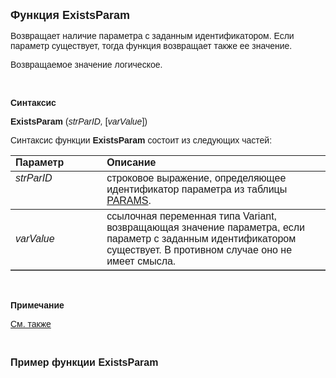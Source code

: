 <html>
<head>
<title>ExistsParam</title>
</head>

<body>

<p><font size="4" face="Arial"><strong>Функция ExistsParam</strong></font></p>

<p><font face="Arial">Возвращает наличие параметра с заданным 
идентификатором. Если параметр существует, тогда функция возвращает также ее 
значение. </font></p>

<p><font face="Arial">Возвращаемое значение логическое.</font></p>

<p>&nbsp;</p>

<p class="label"><font face="Arial"><b>Синтаксис</b></font></p>

<p><font face="Arial"><strong>ExistsParam</strong> (<em>strParID, </em>
[<em>varValue</em>])</font></p>

<p><font face="Arial">Синтаксис функции <strong>ExistsParam</strong>
состоит из следующих частей:</font></p>

<table border="1" cellPadding="5" cols="2" frame="below" rules="rows">
<TBODY>
  <tr vAlign="top">
    <td class="label" width="29%"><font face="Arial"><b>Параметр</b></font></td>
    <td class="label" width="71%"><font face="Arial"><strong>Описание</strong></font></td>
  </tr>
  <tr vAlign="top">
    <td width="29%"><font face="Arial"><em>strParID</em></font></td>
    <td width="71%"><font face="Arial">строковое выражение, 
	определяющее идентификатор параметра из таблицы
      <a href="../../../Database/Params.html">PARAMS</a>.</font></td>
  </tr>
  <tr>
    <td width="29%"><font face="Arial"><em>varValue</em></font></td>
    <td width="71%"><font face="Arial">ссылочная переменная типа 
	Variant, возвращающая значение параметра, если параметр с заданным 
	идентификатором существует. В противном случае оно не имеет смысла.</font></td>
  </tr>
</TBODY>
</table>

<p class="label">&nbsp;</p>

<p class="label"><font face="Arial"><b>Примечание</b></font></p>

<p class="label"><font face="Arial"><a href="../../../functions.html">
См. также</a></font></p>

<p class="label">&nbsp;</p>

<p><strong><font face="Arial" size="3">Пример функции ExistsParam</font></strong></p>
</body>
</html>
